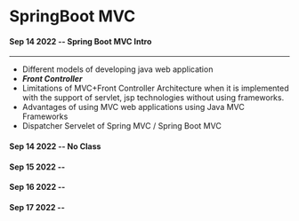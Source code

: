 # SpringBoot MVC

#### Sep 14 2022 -- Spring Boot MVC Intro
---

* Different models of developing java web application
*  <em> **Front Controller** </em>
* Limitations of MVC+Front Controller Architecture when it is implemented with the support of servlet, jsp technologies without using
frameworks.
* Advantages of using MVC web applications using Java MVC Frameworks
* Dispatcher Servelet of Spring MVC / Spring Boot MVC

#### Sep 14 2022 -- No Class

#### Sep 15 2022 -- 

#### Sep 16 2022 -- 

#### Sep 17 2022 -- 



